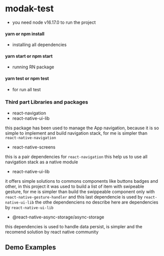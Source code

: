# modak-test

- you need node v16.17.0 to run the project

#### yarn or npm install

- installing all dependencies


#### yarn start or npm start

- running RN package

#### yarn test or npm test

- for run all test

### Third part Libraries and packages

- react-navigation
- react-native-ui-lib

this package has been used to manage the App navigation, because it is so simple to implement and build navigation stack, for me is simpler than `react-native-navigation`

- react-native-screens

this is a pair dependencies for `react-navigation` this help us to use all navigation stack as a native module

- react-native-ui-lib

it offers simple solutions to commons components like buttons badges and other, in this project it was used to build a list of item with swipeable gesture, for me is simpler than build the swippeable component only with `react-native-gesture-handler` and this last dependencie is used by `react-native-ui-lib` the othe dependenciens no describe here are dependencies by `react-native-ui-lib`

- @react-native-async-storage/async-storage

this dependencies is used to handle data persist, is simpler and the recomend solution by react native community

## Demo Examples


